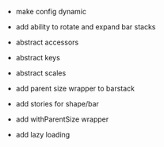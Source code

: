 * make config dynamic
* add ability to rotate and expand bar stacks
* abstract accessors
* abstract keys
* abstract scales
* add parent size wrapper to barstack
  

* add stories for shape/bar
* add withParentSize wrapper
* add lazy loading
